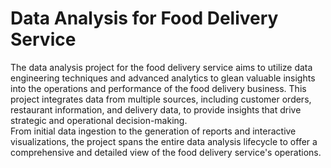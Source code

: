# Data Analysis for Food Delivery Service  
    
The data analysis project for the food delivery service aims to utilize data engineering techniques and advanced analytics to glean valuable insights into the operations and performance of the food delivery business. This project integrates data from multiple sources, including customer orders, restaurant information, and delivery data, to provide insights that drive strategic and operational decision-making.    
From initial data ingestion to the generation of reports and interactive visualizations, the project spans the entire data analysis lifecycle to offer a comprehensive and detailed view of the food delivery service's operations.  
 
 
 
